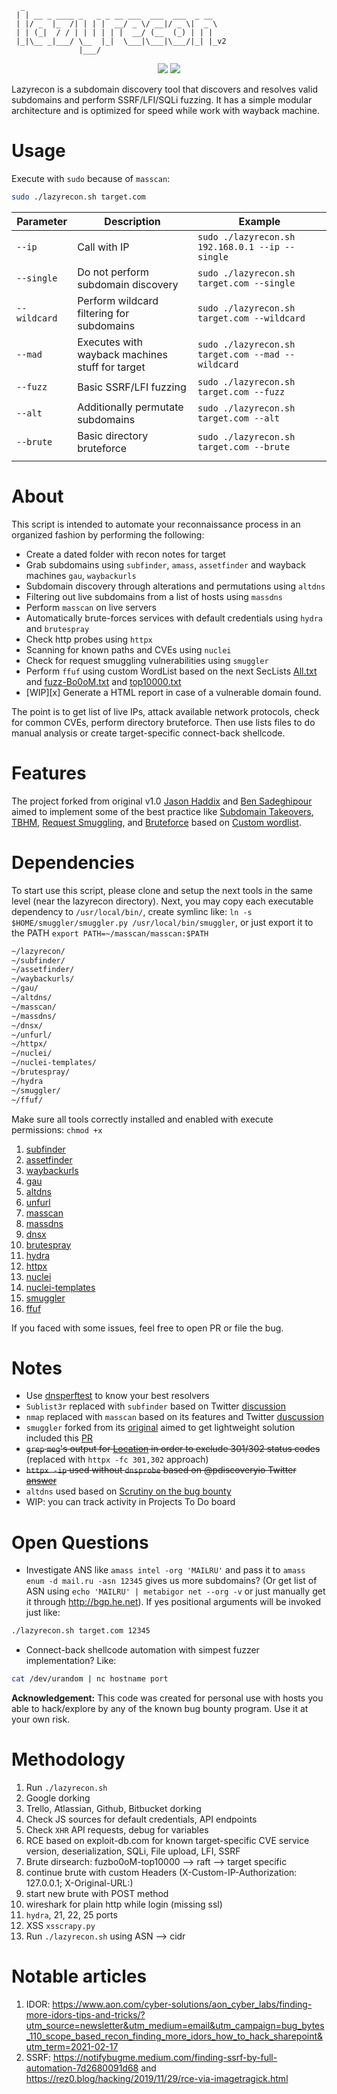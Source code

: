 ```
  _
 | | __ _ ____ _   _ _ __ ___  ___  ___  _ __
 | |/ _  |_  /| | | |  __/ _ \/ __|/ _ \|  _ \
 | | (_|  / / | | | | | |  __/ (__  (_) | | | 
 |_|\__ _|___/ \__  |_|  \___|\___|\___/|_| |_v2
               |___/
```

<p align="center">
<a href="https://twitter.com/storenth"><img src="https://img.shields.io/twitter/follow/storenth.svg?logo=twitter"></a>
<a href="https://discord.gg/fR2QVrWBTq"><img src="https://img.shields.io/discord/823151725686554665.svg?logo=discord"></a>
</p>

Lazyrecon is a subdomain discovery tool that discovers and resolves valid subdomains and perform SSRF/LFI/SQLi fuzzing. It has a simple modular architecture and is optimized for speed while work with wayback machine.
# Usage
Execute with `sudo` because of `masscan`:
```bash
sudo ./lazyrecon.sh target.com
```

| **Parameter** | **Description** | **Example** |
| --------------|-----------------|-------------|
|`--ip`      | Call with IP | `sudo ./lazyrecon.sh 192.168.0.1 --ip --single` |
|`--single`  | Do not perform subdomain discovery | `sudo ./lazyrecon.sh target.com --single` |
|`--wildcard`| Perform wildcard filtering for subdomains | `sudo ./lazyrecon.sh target.com --wildcard` |
|`--mad`     | Executes with wayback machines stuff for target | `sudo ./lazyrecon.sh target.com --mad --wildcard` |
|`--fuzz`    | Basic SSRF/LFI fuzzing | `sudo ./lazyrecon.sh target.com --fuzz` |
|`--alt`     | Additionally permutate subdomains | `sudo ./lazyrecon.sh target.com --alt` |
|`--brute`   | Basic directory bruteforce | `sudo ./lazyrecon.sh target.com --brute` |
| | |
# About

This script is intended to automate your reconnaissance process in an organized fashion by performing the following:

- Create a dated folder with recon notes for target
- Grab subdomains using `subfinder`, `amass`, `assetfinder` and wayback machines `gau`, `waybackurls`
- Subdomain discovery through alterations and permutations using `altdns`
- Filtering out live subdomains from a list of hosts using `massdns`
- Perform `masscan` on live servers
- Automatically brute-forces services with default credentials using `hydra` and `brutespray`
- Check http probes using `httpx`
- Scanning for known paths and CVEs using `nuclei`
- Check for request smuggling vulnerabilities using `smuggler`
- Perform `ffuf` using custom WordList based on the next SecLists [All.txt](https://gist.githubusercontent.com/jhaddix/86a06c5dc309d08580a018c66354a056/raw/96f4e51d96b2203f19f6381c8c545b278eaa0837/all.txt) and [fuzz-Bo0oM.txt](https://github.com/danielmiessler/SecLists/blob/master/Fuzzing/fuzz-Bo0oM.txt) and [top10000.txt](https://github.com/danielmiessler/RobotsDisallowed/blob/master/top10000.txt)
- [WIP][x] Generate a HTML report in case of a vulnerable domain found.

The point is to get list of live IPs, attack available network protocols, check for common CVEs, perform directory bruteforce. Then use lists files to do manual analysis or create target-specific connect-back shellcode.

# Features

The project forked from original v1.0 [Jason Haddix](https://github.com/jhaddix/lazyrecon) and [Ben Sadeghipour](https://github.com/nahamsec/lazyrecon) aimed to implement some of the best practice like [Subdomain Takeovers](https://www.hackerone.com/blog/Guide-Subdomain-Takeovers), [TBHM](https://docs.google.com/presentation/d/1MWWXXRvvesWL8V-GiwGssvg4iDM58_RMeI_SZ65VXwQ), [Request Smuggling](https://portswigger.net/web-security/request-smuggling), and [Bruteforce](https://danielmiessler.com/blog/the-most-interesting-disallowed-directories/) based on [Custom wordlist](https://www.youtube.com/watch?v=W4_QCSIujQ4&t=1237s&ab_channel=Nahamsec).


# Dependencies

To start use this script, please clone and setup the next tools in the same level (near the lazyrecon directory). Next, you may copy each executable dependency to `/usr/local/bin/`, create symlinc like: `ln -s $HOME/smuggler/smuggler.py /usr/local/bin/smuggler`, or just export it to the PATH `export PATH=~/masscan/masscan:$PATH`

```bash
~/lazyrecon/
~/subfinder/
~/assetfinder/
~/waybackurls/
~/gau/
~/altdns/
~/masscan/
~/massdns/
~/dnsx/
~/unfurl/
~/httpx/
~/nuclei/
~/nuclei-templates/
~/brutespray/
~/hydra
~/smuggler/
~/ffuf/
```
Make sure all tools correctly installed and enabled with execute permissions: `chmod +x`
1. [subfinder](https://github.com/projectdiscovery/subfinder)
2. [assetfinder](https://github.com/tomnomnom/assetfinder)
3. [waybackurls](https://github.com/tomnomnom/waybackurls)
4. [gau](https://github.com/lc/gau)
5. [altdns](https://github.com/infosec-au/altdns)
6. [unfurl](https://github.com/tomnomnom/unfurl)
7. [masscan](https://github.com/robertdavidgraham/masscan)
8. [massdns](https://github.com/blechschmidt/massdns)
9. [dnsx](https://github.com/projectdiscovery/dnsx)
10. [brutespray](https://github.com/storenth/brutespray)
11. [hydra](https://github.com/vanhauser-thc/thc-hydra)
12. [httpx](https://github.com/projectdiscovery/httpx)
13. [nuclei](https://github.com/projectdiscovery/nuclei)
14. [nuclei-templates](https://github.com/projectdiscovery/nuclei-templates)
15. [smuggler](https://github.com/storenth/requestsmuggler)
16. [ffuf](https://github.com/ffuf/ffuf)

If you faced with some issues, feel free to open PR or file the bug.

# Notes

 - Use [dnsperftest](https://github.com/cleanbrowsing/dnsperftest) to know your best resolvers
 - `Sublist3r` replaced with `subfinder` based on Twitter [discussion](https://twitter.com/Jhaddix/status/1293118260808843264)
 - `nmap` replaced with `masscan` based on its features and Twitter [duscussion](https://twitter.com/DanielMiessler/status/1286721113343447040)
 - `smuggler` forked from its [original](https://github.com/gwen001/pentest-tools/blob/master/smuggler.py) aimed to get lightweight solution included this [PR](https://github.com/gwen001/pentest-tools/pull/10)
 - ~~`grep` `meg`'s output for [Location](https://twitter.com/hunter0x7/status/1293168500672954368) in order to exclude 301/302 status codes~~
 (replaced with `httpx -fc 301,302` approach)
 - ~~`httpx -ip` used without `dnsprobe` based on @pdiscoveryio Twitter [answer](https://twitter.com/pdiscoveryio/status/1338163970557894656)~~
 - `altdns` used based on [Scrutiny on the bug bounty](https://docs.google.com/presentation/d/1PCnjzCeklOeGMoWiE2IUzlRGOBxNp8K5hLQuvBNzrFY/)
 - WIP: you can track activity in Projects To Do board

# Open Questions

- Investigate ANS like `amass intel -org 'MAILRU'` and pass it to `amass enum -d mail.ru -asn 12345` gives us more subdomains? (Or get list of ASN using `echo 'MAILRU' | metabigor net --org -v` or just manually get it through http://bgp.he.net). If yes positional arguments will be invoked just like:
```bash
./lazyrecon.sh target.com 12345
```
- Connect-back shellcode automation with simpest fuzzer implementation? Like:
```bash
cat /dev/urandom | nc hostname port
```


**Acknowledgement:** This code was created for personal use with hosts you able to hack/explore by any of the known bug bounty program. Use it at your own risk.

# Methodology
1. Run `./lazyrecon.sh`
2. Google dorking
3. Trello, Atlassian, Github, Bitbucket dorking
4. Check JS sources for default credentials, API endpoints
5. Check `XHR` API requests, debug for variables
6. RCE based on exploit-db.com for known target-specific CVE service version, deserialization, SQLi, File upload, LFI, SSRF
7. Brute dirsearch: fuzbo0oM-top10000 --> raft --> target specific
8. continue brute with custom Headers (X-Custom-IP-Authorization: 127.0.0.1; X-Original-URL:)
9. start new brute with POST method
10. wireshark for plain http while login (missing ssl)
11. `hydra`, 21, 22, 25 ports
12. XSS `xsscrapy.py`
13. Run `./lazyrecon.sh` using ASN --> cidr

# Notable articles
1. IDOR: https://www.aon.com/cyber-solutions/aon_cyber_labs/finding-more-idors-tips-and-tricks/?utm_source=newsletter&utm_medium=email&utm_campaign=bug_bytes_110_scope_based_recon_finding_more_idors_how_to_hack_sharepoint&utm_term=2021-02-17
2. SSRF: https://notifybugme.medium.com/finding-ssrf-by-full-automation-7d2680091d68 and https://rez0.blog/hacking/2019/11/29/rce-via-imagetragick.html